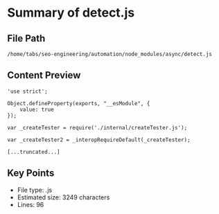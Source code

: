 # Summary of detect.js
  
## File Path
`/home/tabs/seo-engineering/automation/node_modules/async/detect.js`

## Content Preview
```
'use strict';

Object.defineProperty(exports, "__esModule", {
    value: true
});

var _createTester = require('./internal/createTester.js');

var _createTester2 = _interopRequireDefault(_createTester);

[...truncated...]
```

## Key Points
- File type: .js
- Estimated size: 3249 characters
- Lines: 96
